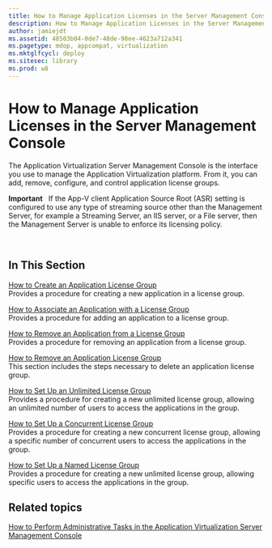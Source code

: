 ```yaml
---
title: How to Manage Application Licenses in the Server Management Console
description: How to Manage Application Licenses in the Server Management Console
author: jamiejdt
ms.assetid: 48503b04-0de7-48de-98ee-4623a712a341
ms.pagetype: mdop, appcompat, virtualization
ms.mktglfcycl: deploy
ms.sitesec: library
ms.prod: w8
---
```



# How to Manage Application Licenses in the Server Management Console


The Application Virtualization Server Management Console is the interface you use to manage the Application Virtualization platform. From it, you can add, remove, configure, and control application license groups.

**Important**  
If the App-V client Application Source Root (ASR) setting is configured to use any type of streaming source other than the Management Server, for example a Streaming Server, an IIS server, or a File server, then the Management Server is unable to enforce its licensing policy.

 

## In This Section


<a href="" id="how-to-create-an-application-license-group"></a>[How to Create an Application License Group](how-to-create-an-application-license-group.md)  
Provides a procedure for creating a new application in a license group.

<a href="" id="how-to-associate-an-application-with-a-license-group"></a>[How to Associate an Application with a License Group](how-to-associate-an-application-with-a-license-group.md)  
Provides a procedure for adding an application to a license group.

<a href="" id="how-to-remove-an-application-from-a-license-group"></a>[How to Remove an Application from a License Group](how-to-remove-an-application-from-a-license-group.md)  
Provides a procedure for removing an application from a license group.

<a href="" id="how-to-remove-an-application-license-group"></a>[How to Remove an Application License Group](how-to-remove-an-application-license-group.md)  
This section includes the steps necessary to delete an application license group.

<a href="" id="how-to-set-up-an-unlimited-license-group"></a>[How to Set Up an Unlimited License Group](how-to-set-up-an-unlimited-license-group.md)  
Provides a procedure for creating a new unlimited license group, allowing an unlimited number of users to access the applications in the group.

<a href="" id="how-to-set-up-a-concurrent-license-group"></a>[How to Set Up a Concurrent License Group](how-to-set-up-a-concurrent-license-group.md)  
Provides a procedure for creating a new concurrent license group, allowing a specific number of concurrent users to access the applications in the group.

<a href="" id="how-to-set-up-a-named-license-group"></a>[How to Set Up a Named License Group](how-to-set-up-a-named-license-group.md)  
Provides a procedure for creating a new unlimited license group, allowing specific users to access the applications in the group.

## Related topics


[How to Perform Administrative Tasks in the Application Virtualization Server Management Console](how-to-perform-administrative-tasks-in-the-application-virtualization-server-management-console.md)

 

 





